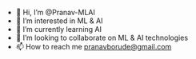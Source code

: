 - 👋 Hi, I’m @Pranav-MLAI
- 👀 I’m interested in ML & AI
- 🌱 I’m currently learning AI
- 💞️ I’m looking to collaborate on ML & AI technologies
- 📫 How to reach me pranavborude@gmail.com

<!---
Pranav-MLAI/Pranav-MLAI is a ✨ special ✨ repository because its `README.md` (this file) appears on your GitHub profile.
You can click the Preview link to take a look at your changes.
--->
